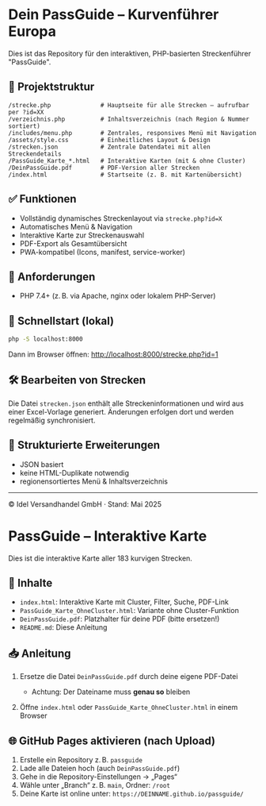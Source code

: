 # Dein PassGuide – Kurvenführer Europa

Dies ist das Repository für den interaktiven, PHP-basierten Streckenführer "PassGuide".

## 📁 Projektstruktur

```
/strecke.php              # Hauptseite für alle Strecken – aufrufbar per ?id=XX
/verzeichnis.php          # Inhaltsverzeichnis (nach Region & Nummer sortiert)
/includes/menu.php        # Zentrales, responsives Menü mit Navigation
/assets/style.css         # Einheitliches Layout & Design
/strecken.json            # Zentrale Datendatei mit allen Streckendetails
/PassGuide_Karte_*.html   # Interaktive Karten (mit & ohne Cluster)
/DeinPassGuide.pdf        # PDF-Version aller Strecken
/index.html               # Startseite (z. B. mit Kartenübersicht)
```

## ✅ Funktionen
- Vollständig dynamisches Streckenlayout via `strecke.php?id=X`
- Automatisches Menü & Navigation
- Interaktive Karte zur Streckenauswahl
- PDF-Export als Gesamtübersicht
- PWA-kompatibel (Icons, manifest, service-worker)

## 📌 Anforderungen
- PHP 7.4+ (z. B. via Apache, nginx oder lokalem PHP-Server)

## 🚀 Schnellstart (lokal)
```bash
php -S localhost:8000
```
Dann im Browser öffnen: [http://localhost:8000/strecke.php?id=1](http://localhost:8000/strecke.php?id=1)

## 🛠️ Bearbeiten von Strecken
Die Datei `strecken.json` enthält alle Streckeninformationen und wird aus einer Excel-Vorlage generiert. Änderungen erfolgen dort und werden regelmäßig synchronisiert.

## 🔄 Strukturierte Erweiterungen
- JSON basiert
- keine HTML-Duplikate notwendig
- regionensortiertes Menü & Inhaltsverzeichnis

---

© Idel Versandhandel GmbH · Stand: Mai 2025

# PassGuide – Interaktive Karte

Dies ist die interaktive Karte aller 183 kurvigen Strecken.

## 📄 Inhalte

- `index.html`: Interaktive Karte mit Cluster, Filter, Suche, PDF-Link
- `PassGuide_Karte_OhneCluster.html`: Variante ohne Cluster-Funktion
- `DeinPassGuide.pdf`: Platzhalter für deine PDF (bitte ersetzen!)
- `README.md`: Diese Anleitung

## 📥 Anleitung

1. Ersetze die Datei `DeinPassGuide.pdf` durch deine eigene PDF-Datei
   - Achtung: Der Dateiname muss **genau so** bleiben

2. Öffne `index.html` oder `PassGuide_Karte_OhneCluster.html` in einem Browser

## 🌐 GitHub Pages aktivieren (nach Upload)

1. Erstelle ein Repository z. B. `passguide`
2. Lade alle Dateien hoch (auch `DeinPassGuide.pdf`)
3. Gehe in die Repository-Einstellungen → „Pages“
4. Wähle unter „Branch“ z. B. `main`, Ordner: `/root`
5. Deine Karte ist online unter: `https://DEINNAME.github.io/passguide/`

